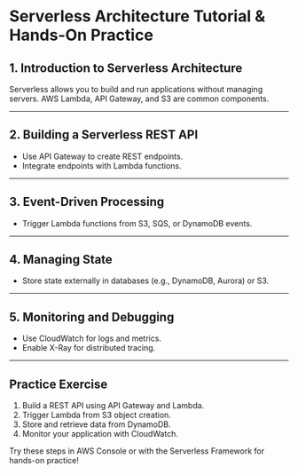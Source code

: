 # Serverless Architecture Tutorial & Hands-On Practice

## 1. Introduction to Serverless Architecture
Serverless allows you to build and run applications without managing servers. AWS Lambda, API Gateway, and S3 are common components.

---

## 2. Building a Serverless REST API
- Use API Gateway to create REST endpoints.
- Integrate endpoints with Lambda functions.

---

## 3. Event-Driven Processing
- Trigger Lambda functions from S3, SQS, or DynamoDB events.

---

## 4. Managing State
- Store state externally in databases (e.g., DynamoDB, Aurora) or S3.

---

## 5. Monitoring and Debugging
- Use CloudWatch for logs and metrics.
- Enable X-Ray for distributed tracing.

---

## Practice Exercise
1. Build a REST API using API Gateway and Lambda.
2. Trigger Lambda from S3 object creation.
3. Store and retrieve data from DynamoDB.
4. Monitor your application with CloudWatch.

Try these steps in AWS Console or with the Serverless Framework for hands-on practice!
